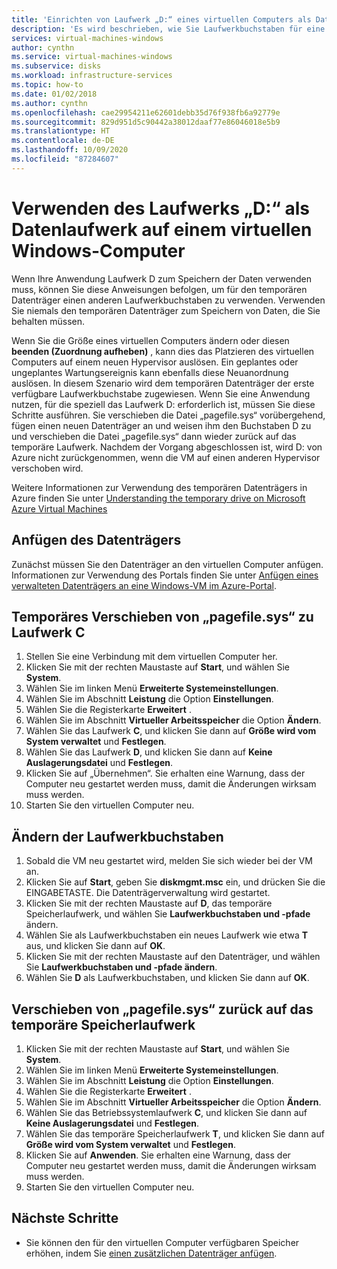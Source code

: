 ```yaml
---
title: 'Einrichten von Laufwerk „D:“ eines virtuellen Computers als Datenträger '
description: 'Es wird beschrieben, wie Sie Laufwerkbuchstaben für eine Windows-VM ändern, um das Laufwerk D: als Datenlaufwerk zu verwenden.'
services: virtual-machines-windows
author: cynthn
ms.service: virtual-machines-windows
ms.subservice: disks
ms.workload: infrastructure-services
ms.topic: how-to
ms.date: 01/02/2018
ms.author: cynthn
ms.openlocfilehash: cae29954211e62601debb35d76f938fb6a92779e
ms.sourcegitcommit: 829d951d5c90442a38012daaf77e86046018e5b9
ms.translationtype: HT
ms.contentlocale: de-DE
ms.lasthandoff: 10/09/2020
ms.locfileid: "87284607"
---
```

# <a name="use-the-d-drive-as-a-data-drive-on-a-windows-vm"></a>Verwenden des Laufwerks „D:“ als Datenlaufwerk auf einem virtuellen Windows-Computer
Wenn Ihre Anwendung Laufwerk D zum Speichern der Daten verwenden muss, können Sie diese Anweisungen befolgen, um für den temporären Datenträger einen anderen Laufwerkbuchstaben zu verwenden. Verwenden Sie niemals den temporären Datenträger zum Speichern von Daten, die Sie behalten müssen.

Wenn Sie die Größe eines virtuellen Computers ändern oder diesen **beenden (Zuordnung aufheben)** , kann dies das Platzieren des virtuellen Computers auf einem neuen Hypervisor auslösen. Ein geplantes oder ungeplantes Wartungsereignis kann ebenfalls diese Neuanordnung auslösen. In diesem Szenario wird dem temporären Datenträger der erste verfügbare Laufwerkbuchstabe zugewiesen. Wenn Sie eine Anwendung nutzen, für die speziell das Laufwerk D: erforderlich ist, müssen Sie diese Schritte ausführen. Sie verschieben die Datei „pagefile.sys“ vorübergehend, fügen einen neuen Datenträger an und weisen ihm den Buchstaben D zu und verschieben die Datei „pagefile.sys“ dann wieder zurück auf das temporäre Laufwerk. Nachdem der Vorgang abgeschlossen ist, wird D: von Azure nicht zurückgenommen, wenn die VM auf einen anderen Hypervisor verschoben wird.

Weitere Informationen zur Verwendung des temporären Datenträgers in Azure finden Sie unter [Understanding the temporary drive on Microsoft Azure Virtual Machines](/archive/blogs/mast/understanding-the-temporary-drive-on-windows-azure-virtual-machines)

## <a name="attach-the-data-disk"></a>Anfügen des Datenträgers
Zunächst müssen Sie den Datenträger an den virtuellen Computer anfügen. Informationen zur Verwendung des Portals finden Sie unter [Anfügen eines verwalteten Datenträgers an eine Windows-VM im Azure-Portal](attach-managed-disk-portal.md).

## <a name="temporarily-move-pagefilesys-to-c-drive"></a>Temporäres Verschieben von „pagefile.sys“ zu Laufwerk C
1. Stellen Sie eine Verbindung mit dem virtuellen Computer her. 
2. Klicken Sie mit der rechten Maustaste auf **Start**, und wählen Sie **System**.
3. Wählen Sie im linken Menü **Erweiterte Systemeinstellungen**.
4. Wählen Sie im Abschnitt **Leistung** die Option **Einstellungen**.
5. Wählen Sie die Registerkarte **Erweitert** .
6. Wählen Sie im Abschnitt **Virtueller Arbeitsspeicher** die Option **Ändern**.
7. Wählen Sie das Laufwerk **C**, und klicken Sie dann auf **Größe wird vom System verwaltet** und **Festlegen**.
8. Wählen Sie das Laufwerk **D**, und klicken Sie dann auf **Keine Auslagerungsdatei** und **Festlegen**.
9. Klicken Sie auf „Übernehmen“. Sie erhalten eine Warnung, dass der Computer neu gestartet werden muss, damit die Änderungen wirksam muss werden.
10. Starten Sie den virtuellen Computer neu.

## <a name="change-the-drive-letters"></a>Ändern der Laufwerkbuchstaben
1. Sobald die VM neu gestartet wird, melden Sie sich wieder bei der VM an.
2. Klicken Sie auf **Start**, geben Sie **diskmgmt.msc** ein, und drücken Sie die EINGABETASTE. Die Datenträgerverwaltung wird gestartet.
3. Klicken Sie mit der rechten Maustaste auf **D**, das temporäre Speicherlaufwerk, und wählen Sie **Laufwerkbuchstaben und -pfade** ändern.
4. Wählen Sie als Laufwerkbuchstaben ein neues Laufwerk wie etwa **T** aus, und klicken Sie dann auf **OK**. 
5. Klicken Sie mit der rechten Maustaste auf den Datenträger, und wählen Sie **Laufwerkbuchstaben und -pfade ändern**.
6. Wählen Sie **D** als Laufwerkbuchstaben, und klicken Sie dann auf **OK**. 

## <a name="move-pagefilesys-back-to-the-temporary-storage-drive"></a>Verschieben von „pagefile.sys“ zurück auf das temporäre Speicherlaufwerk
1. Klicken Sie mit der rechten Maustaste auf **Start**, und wählen Sie **System**.
2. Wählen Sie im linken Menü **Erweiterte Systemeinstellungen**.
3. Wählen Sie im Abschnitt **Leistung** die Option **Einstellungen**.
4. Wählen Sie die Registerkarte **Erweitert** .
5. Wählen Sie im Abschnitt **Virtueller Arbeitsspeicher** die Option **Ändern**.
6. Wählen Sie das Betriebssystemlaufwerk **C**, und klicken Sie dann auf **Keine Auslagerungsdatei** und **Festlegen**.
7. Wählen Sie das temporäre Speicherlaufwerk **T**, und klicken Sie dann auf **Größe wird vom System verwaltet** und **Festlegen**.
8. Klicken Sie auf **Anwenden**. Sie erhalten eine Warnung, dass der Computer neu gestartet werden muss, damit die Änderungen wirksam muss werden.
9. Starten Sie den virtuellen Computer neu.

## <a name="next-steps"></a>Nächste Schritte
* Sie können den für den virtuellen Computer verfügbaren Speicher erhöhen, indem Sie [einen zusätzlichen Datenträger anfügen](attach-managed-disk-portal.md).
